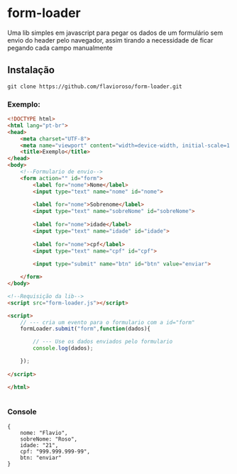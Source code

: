 # form-loader


Uma lib simples em javascript para pegar os dados de um formulário sem envio do header pelo navegador, assim tirando a necessidade de ficar pegando cada campo manualmente




## Instalação

    git clone https://github.com/flavioroso/form-loader.git


### Exemplo:
```html
<!DOCTYPE html>
<html lang="pt-br">
<head>
    <meta charset="UTF-8">
    <meta name="viewport" content="width=device-width, initial-scale=1.0">
    <title>Exemplo</title>
</head>
<body>
    <!--Formulario de envio-->
    <form action="" id="form">
        <label for="nome">Nome</label>
        <input type="text" name="nome" id="nome">
        
        <label for="nome">Sobrenome</label>
        <input type="text" name="sobreNome" id="sobreNome">
        
        <label for="nome">idade</label>
        <input type="text" name="idade" id="idade">
        
        <label for="nome">cpf</label>
        <input type="text" name="cpf" id="cpf">
        
        <input type="submit" name="btn" id="btn" value="enviar">

    </form>
</body>

<!--Requisição da lib-->
<script src="form-loader.js"></script>

<script>
    // --- cria um evento para o formulario com a id="form"
    formLoader.submit("form",function(dados){

        // --- Use os dados enviados pelo formulario
        console.log(dados);

    });
    
</script>

</html>
	
```

### Console
    {
        nome: "Flavio", 
        sobreNome: "Roso", 
        idade: "21", 
        cpf: "999.999.999-99", 
        btn: "enviar"
    }
